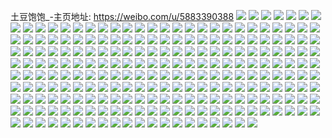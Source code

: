 土豆饱饱_-主页地址: https://weibo.com/u/5883390388 
![](https://wx4.sinaimg.cn/mw2000/006qa6Bmgy1h9lvn165wvj32c0340kjn.jpg) 
![](https://wx4.sinaimg.cn/mw2000/006qa6Bmgy1h9lvn501d3j324x2utkjm.jpg) 
![](https://wx4.sinaimg.cn/mw2000/006qa6Bmgy1h9lvndtz98j31u72ogu10.jpg) 
![](https://wx4.sinaimg.cn/mw2000/006qa6Bmgy1h9lvnpups5j32c032u7wk.jpg) 
![](https://wx4.sinaimg.cn/mw2000/006qa6Bmgy1h9lvnryz6vj32c0340e83.jpg) 
![](https://wx4.sinaimg.cn/mw2000/006qa6Bmgy1h9lvnvdbstj32c0340hdu.jpg) 
![](https://wx4.sinaimg.cn/mw2000/006qa6Bmgy1h9lvo4h1suj323u35s4qq.jpg) 
![](https://wx4.sinaimg.cn/mw2000/006qa6Bmgy1h9lvodw47mj32c0340qv8.jpg) 
![](https://wx4.sinaimg.cn/mw2000/006qa6Bmgy1h9lvmssp5fj32c0340kjm.jpg) 
![](https://wx4.sinaimg.cn/mw2000/006qa6Bmly1h9f9nzzp7ej30u013zgy3.jpg) 
![](https://wx4.sinaimg.cn/mw2000/006qa6Bmly1h9f9ni6ce4j30u014jgvh.jpg) 
![](https://wx4.sinaimg.cn/mw2000/006qa6Bmly1h9f9nf278xj30u0140144.jpg) 
![](https://wx4.sinaimg.cn/mw2000/006qa6Bmly1h9f9nheq8gj30u014sgys.jpg) 
![](https://wx4.sinaimg.cn/mw2000/006qa6Bmly1h79hah4xr4j30u014012u.jpg) 
![](https://wx4.sinaimg.cn/mw2000/006qa6Bmly1h79hag9stej30u0140798.jpg) 
![](https://wx4.sinaimg.cn/mw2000/006qa6Bmly1h79hagixnvj30u0140wpe.jpg) 
![](https://wx4.sinaimg.cn/mw2000/006qa6Bmly1h79hafop6fj30u0141gwg.jpg) 
![](https://wx4.sinaimg.cn/mw2000/006qa6Bmly1h79hbhrn22j30od0wh429.jpg) 
![](https://wx4.sinaimg.cn/mw2000/006qa6Bmly1h79hahg4u1j30u01400ws.jpg) 
![](https://wx4.sinaimg.cn/mw2000/006qa6Bmly1h759by6kjoj30tu13ujxp.jpg) 
![](https://wx4.sinaimg.cn/mw2000/006qa6Bmly1h759bxu50rj30u014044c.jpg) 
![](https://wx4.sinaimg.cn/mw2000/006qa6Bmly1h759h6nibjj30u014078i.jpg) 
![](https://wx4.sinaimg.cn/mw2000/006qa6Bmly1h759bynnjyj30u01sxwgv.jpg) 
![](https://wx4.sinaimg.cn/mw2000/006qa6Bmly1h759byz3zlj30ty13yth9.jpg) 
![](https://wx4.sinaimg.cn/mw2000/006qa6Bmly1h759bzboqdj313u0tuk08.jpg) 
![](https://wx4.sinaimg.cn/mw2000/006qa6Bmly1h6zdiuykikj30qw0hdn1b.jpg) 
![](https://wx4.sinaimg.cn/mw2000/006qa6Bmly1h6zde91f0dj30u0140k0c.jpg) 
![](https://wx4.sinaimg.cn/mw2000/006qa6Bmly1h6zde8h3woj30u0140gvm.jpg) 
![](https://wx4.sinaimg.cn/mw2000/006qa6Bmly1h6rds8xpxpj31400u0ae5.jpg) 
![](https://wx4.sinaimg.cn/mw2000/006qa6Bmly1h5okpi5p95j30u0140445.jpg) 
![](https://wx4.sinaimg.cn/mw2000/006qa6Bmly1h53uwuvkx4j30u0140qak.jpg) 
![](https://wx4.sinaimg.cn/mw2000/006qa6Bmly1h53uwufbv0j30u0140th1.jpg) 
![](https://wx4.sinaimg.cn/mw2000/006qa6Bmly1h53uwxys76j30u0140ahx.jpg) 
![](https://wx4.sinaimg.cn/mw2000/006qa6Bmly1h53uwxh714j30u0144jxb.jpg) 
![](https://wx4.sinaimg.cn/mw2000/006qa6Bmly1h53uwvgpkoj30u01447ba.jpg) 
![](https://wx4.sinaimg.cn/mw2000/006qa6Bmly1h53uwx0c9ej30u0140wlf.jpg) 
![](https://wx4.sinaimg.cn/mw2000/006qa6Bmly1h53uwzeb2hj30u0170tea.jpg) 
![](https://wx4.sinaimg.cn/mw2000/006qa6Bmly1h53uwyupufj30u0140tf7.jpg) 
![](https://wx4.sinaimg.cn/mw2000/006qa6Bmly1h53uwwgec3j30u012vdo2.jpg) 
![](https://wx4.sinaimg.cn/mw2000/006qa6Bmly1h4zrn3j5w8j30u013ywmg.jpg) 
![](https://wx4.sinaimg.cn/mw2000/006qa6Bmly1h4zrn34typj30u015v0zj.jpg) 
![](https://wx4.sinaimg.cn/mw2000/006qa6Bmly1h4zrn2sqtqj30u0140wlp.jpg) 
![](https://wx4.sinaimg.cn/mw2000/006qa6Bmly1h4zrn413ndj30u015ewm0.jpg) 
![](https://wx4.sinaimg.cn/mw2000/006qa6Bmly1h3yitx1npvj31wy2tmqv5.jpg) 
![](https://wx4.sinaimg.cn/mw2000/006qa6Bmly1h3yittrp9cj33402c0b29.jpg) 
![](https://wx4.sinaimg.cn/mw2000/006qa6Bmly1h40nbda4kmj32c03404qr.jpg) 
![](https://wx4.sinaimg.cn/mw2000/006qa6Bmly1h3yituvtblj321x2qlhdt.jpg) 
![](https://wx4.sinaimg.cn/mw2000/006qa6Bmly1h40n4g6wd4j32c03401ky.jpg) 
![](https://wx4.sinaimg.cn/mw2000/006qa6Bmly1h40nbhrxkaj31b11s6atb.jpg) 
![](https://wx4.sinaimg.cn/mw2000/006qa6Bmly1h40n66h52wj30u01sx7cz.jpg) 
![](https://wx4.sinaimg.cn/mw2000/006qa6Bmly1h3yizblew0j30mi0u0n7f.jpg) 
![](https://wx4.sinaimg.cn/mw2000/006qa6Bmly1h3yiyirjasj30u013eqkt.jpg) 
![](https://wx4.sinaimg.cn/mw2000/006qa6Bmly1h40nblbo4qj32802wuqv6.jpg) 
![](https://wx4.sinaimg.cn/mw2000/006qa6Bmly1h40n67rejej313u0tuqh1.jpg) 
![](https://wx4.sinaimg.cn/mw2000/006qa6Bmly1h3wg04f0kdj32c03404qq.jpg) 
![](https://wx4.sinaimg.cn/mw2000/006qa6Bmly1h3wg1wrbqxj30mi0u011v.jpg) 
![](https://wx4.sinaimg.cn/mw2000/006qa6Bmly1h3wg2k3g6zj30mi0u0wp6.jpg) 
![](https://wx4.sinaimg.cn/mw2000/006qa6Bmly1h3wga1hg3kj30mi0u07az.jpg) 
![](https://wx4.sinaimg.cn/mw2000/006qa6Bmgy1h3vdpdmyh3j31431guk6r.jpg) 
![](https://wx4.sinaimg.cn/mw2000/006qa6Bmgy1h3vdr2eib3j32c033bu10.jpg) 
![](https://wx4.sinaimg.cn/mw2000/006qa6Bmgy1h3vdqg5d0fj32c0340qv8.jpg) 
![](https://wx4.sinaimg.cn/mw2000/006qa6Bmgy1h3vdt1njeoj31pc0yiwvu.jpg) 
![](https://wx4.sinaimg.cn/mw2000/006qa6Bmgy1h3vdqj2d2nj31ie20i7wh.jpg) 
![](https://wx4.sinaimg.cn/mw2000/006qa6Bmgy1h3t2d4l54sj32c03404qr.jpg) 
![](https://wx4.sinaimg.cn/mw2000/006qa6Bmgy1h3t2d749x2j32c0340e83.jpg) 
![](https://wx4.sinaimg.cn/mw2000/006qa6Bmgy1h3t2d8xcccj32c03407wi.jpg) 
![](https://wx4.sinaimg.cn/mw2000/006qa6Bmgy1h3t2daj9ynj32c0340x6q.jpg) 
![](https://wx4.sinaimg.cn/mw2000/006qa6Bmgy1h3t2d11q93j32c03401ky.jpg) 
![](https://wx4.sinaimg.cn/mw2000/006qa6Bmgy1h3t2dlkrpkj32c0340hdu.jpg) 
![](https://wx4.sinaimg.cn/mw2000/006qa6Bmgy1h3o70ke50oj323q2tvhdv.jpg) 
![](https://wx4.sinaimg.cn/mw2000/006qa6Bmgy1h3o70n0bn7j31td2f57wi.jpg) 
![](https://wx4.sinaimg.cn/mw2000/006qa6Bmgy1h3o711xld5j32c0340hdu.jpg) 
![](https://wx4.sinaimg.cn/mw2000/006qa6Bmgy1h3o70r5qkxj31kc2ajqv6.jpg) 
![](https://wx4.sinaimg.cn/mw2000/006qa6Bmgy1h3o70gcuw2j317z1mlhdt.jpg) 
![](https://wx4.sinaimg.cn/mw2000/006qa6Bmgy1h3o70lpnfwj30rt11xe4f.jpg) 
![](https://wx4.sinaimg.cn/mw2000/006qa6Bmly1h3gbng9aykj32c0340hdt.jpg) 
![](https://wx4.sinaimg.cn/mw2000/006qa6Bmly1h37uym0a10j31xr2kz4qq.jpg) 
![](https://wx4.sinaimg.cn/mw2000/006qa6Bmly1h37v08jx8jj30m70tmwn2.jpg) 
![](https://wx4.sinaimg.cn/mw2000/006qa6Bmly1h37uyjs954j30u0140h00.jpg) 
![](https://wx4.sinaimg.cn/mw2000/006qa6Bmly1h37uyil8uzj314a1hktsg.jpg) 
![](https://wx4.sinaimg.cn/mw2000/006qa6Bmly1h35z8l5eykj30s711l7i2.jpg) 
![](https://wx4.sinaimg.cn/mw2000/006qa6Bmly1h35z8k0wbnj30mg0tywmx.jpg) 
![](https://wx4.sinaimg.cn/mw2000/006qa6Bmly1h35z8ieuvpj30re10jami.jpg) 
![](https://wx4.sinaimg.cn/mw2000/006qa6Bmly1h35z8jbzh3j30o90wcajd.jpg) 
![](https://wx4.sinaimg.cn/mw2000/006qa6Bmly1h2uwitz28ij32c0340x6r.jpg) 
![](https://wx4.sinaimg.cn/mw2000/006qa6Bmly1h2uwhpklitj32bn340x6r.jpg) 
![](https://wx4.sinaimg.cn/mw2000/006qa6Bmly1h2uwkjfthxj32c03407wk.jpg) 
![](https://wx4.sinaimg.cn/mw2000/006qa6Bmly1h2t6f1ej7rj30u00u0jy3.jpg) 
![](https://wx4.sinaimg.cn/mw2000/006qa6Bmly1h2t6f1ndp9j30u00u00zo.jpg) 
![](https://wx4.sinaimg.cn/mw2000/006qa6Bmly1h2qv1rqoadj30u013k44d.jpg) 
![](https://wx4.sinaimg.cn/mw2000/006qa6Bmly1h2qv1retjnj30u014aagn.jpg) 
![](https://wx4.sinaimg.cn/mw2000/006qa6Bmly1h2qv1s4edsj30u0140n2y.jpg) 
![](https://wx4.sinaimg.cn/mw2000/006qa6Bmly1h2qqfjje9gj30u0140q72.jpg) 
![](https://wx4.sinaimg.cn/mw2000/006qa6Bmly1h2qqfhws3jj30u016htfa.jpg) 
![](https://wx4.sinaimg.cn/mw2000/006qa6Bmly1h2qqfj25hqj30u01407bt.jpg) 
![](https://wx4.sinaimg.cn/mw2000/006qa6Bmly1h2qqficvvyj30u0140jvs.jpg) 
![](https://wx4.sinaimg.cn/mw2000/006qa6Bmly1h2qqffvicuj30u0140wl9.jpg) 
![](https://wx4.sinaimg.cn/mw2000/006qa6Bmly1h2qqflc6avj30u0140gqm.jpg) 
![](https://wx4.sinaimg.cn/mw2000/006qa6Bmly1h2qqff87s7j30u0140gsd.jpg) 
![](https://wx4.sinaimg.cn/mw2000/006qa6Bmly1h2qqfh2juqj30u015gn41.jpg) 
![](https://wx4.sinaimg.cn/mw2000/006qa6Bmly1h2qqfkrhsij30u0140teq.jpg) 
![](https://wx4.sinaimg.cn/mw2000/006qa6Bmly1h2qqfk2dhzj30u0140qaq.jpg) 
![](https://wx4.sinaimg.cn/mw2000/006qa6Bmly1h23b3t0vu3j30u0140jyo.jpg) 
![](https://wx4.sinaimg.cn/mw2000/006qa6Bmly1h23b3txmpbj30u0140q9y.jpg) 
![](https://wx4.sinaimg.cn/mw2000/006qa6Bmly1h23b3sfqgsj30u0182dom.jpg) 
![](https://wx4.sinaimg.cn/mw2000/006qa6Bmly1h23b3tfkjzj30u0141wjv.jpg) 
![](https://wx4.sinaimg.cn/mw2000/006qa6Bmly1h1z2faj7zzj30u011cwo6.jpg) 
![](https://wx4.sinaimg.cn/mw2000/006qa6Bmly1h1z2fb8d6ej30u0140k2p.jpg) 
![](https://wx4.sinaimg.cn/mw2000/006qa6Bmly1h03sr1z7g9j31o0280npe.jpg) 
![](https://wx4.sinaimg.cn/mw2000/006qa6Bmly1gxnazj9ssnj30u0140wni.jpg) 
![](https://wx4.sinaimg.cn/mw2000/006qa6Bmly1gxnazjmfytj30u0140gsa.jpg) 
![](https://wx4.sinaimg.cn/mw2000/006qa6Bmly1gxnazjwjd7j30u00yy0xw.jpg) 
![](https://wx4.sinaimg.cn/mw2000/006qa6Bmly1gx52oergepj31fs20vhdt.jpg) 
![](https://wx4.sinaimg.cn/mw2000/006qa6Bmly1gx52ocyznnj31c71si4qp.jpg) 
![](https://wx4.sinaimg.cn/mw2000/006qa6Bmly1gvs4y8gt01j30u00u0wj2.jpg) 
![](https://wx4.sinaimg.cn/mw2000/006qa6Bmly1gvaojkd49xj30mi0u0jvk.jpg) 
![](https://wx4.sinaimg.cn/mw2000/006qa6Bmly1gvaojktthoj60u00u07cf02.jpg) 
![](https://wx4.sinaimg.cn/mw2000/006qa6Bmly1gvaojlosgxj60mi0u0tcs02.jpg) 
![](https://wx4.sinaimg.cn/mw2000/006qa6Bmly1gvaojm3w7dj60u00u046502.jpg) 
![](https://wx4.sinaimg.cn/mw2000/006qa6Bmly1gvaojjw1vfj60u00u010o02.jpg) 
![](https://wx4.sinaimg.cn/mw2000/006qa6Bmly1gvaojjcba1j60mi0u00x402.jpg) 
![](https://wx4.sinaimg.cn/mw2000/006qa6Bmly1gvaojhwowkj60mi0u0q6s02.jpg) 
![](https://wx4.sinaimg.cn/mw2000/006qa6Bmly1gvaojicohgj60u00u0jye02.jpg) 
![](https://wx4.sinaimg.cn/mw2000/006qa6Bmly1gvaojflgv1j60u01hc10502.jpg) 
![](https://wx4.sinaimg.cn/mw2000/006qa6Bmly1gvaojldqlwj60mi0u0n1o02.jpg) 
![](https://wx4.sinaimg.cn/mw2000/006qa6Bmly1gvaopzy8fij60u016k47s02.jpg) 
![](https://wx4.sinaimg.cn/mw2000/006qa6Bmly1gvaojg2t0nj60u00u0dlq02.jpg) 
![](https://wx4.sinaimg.cn/mw2000/006qa6Bmly1gvaojgkp4bj60u0140gsu02.jpg) 
![](https://wx4.sinaimg.cn/mw2000/006qa6Bmly1gvaojh74t0j30u00u00ye.jpg) 
![](https://wx4.sinaimg.cn/mw2000/006qa6Bmly1gvaojhmr7yj30u00u047h.jpg) 
![](https://wx4.sinaimg.cn/mw2000/006qa6Bmly1gv3mfnt97uj30t80fqn0v.jpg) 
![](https://wx4.sinaimg.cn/mw2000/006qa6Bmly1gv3mhciv19j60su0gjjua02.jpg) 
![](https://wx4.sinaimg.cn/mw2000/006qa6Bmly1gv0ublu7s8j60u0140dqg02.jpg) 
![](https://wx4.sinaimg.cn/mw2000/006qa6Bmly1gv0ubld67mj60u015ggw902.jpg) 
![](https://wx4.sinaimg.cn/mw2000/006qa6Bmly1guwr2v2pumj60u01syjxx02.jpg) 
![](https://wx4.sinaimg.cn/mw2000/006qa6Bmly1gugl2nmcznj61hc0u0ai802.jpg) 
![](https://wx4.sinaimg.cn/mw2000/006qa6Bmly1gspv55jvrhj32c031mkjn.jpg) 
![](https://wx4.sinaimg.cn/mw2000/006qa6Bmly1gspw6zsp2bj32c03401kx.jpg) 
![](https://wx4.sinaimg.cn/mw2000/006qa6Bmly1gspv50szzhj32c02c0npd.jpg) 
![](https://wx4.sinaimg.cn/mw2000/006qa6Bmly1gspv58kmk4j319e1ide81.jpg) 
![](https://wx4.sinaimg.cn/mw2000/006qa6Bmly1gspv5i3l3lj32c033z7wj.jpg) 
![](https://wx4.sinaimg.cn/mw2000/006qa6Bmly1gspv5b4ldcj31o024mqv6.jpg) 
![](https://wx4.sinaimg.cn/mw2000/006qa6Bmly1gspv1c9lwxj32c0340kjl.jpg) 
![](https://wx4.sinaimg.cn/mw2000/006qa6Bmly1gspv5jokq4j31o0280qv6.jpg) 
![](https://wx4.sinaimg.cn/mw2000/006qa6Bmly1gspv5cm929j32c03401ky.jpg) 
![](https://wx4.sinaimg.cn/mw2000/006qa6Bmly1gspv9s0a59j32c0340kjl.jpg) 
![](https://wx4.sinaimg.cn/mw2000/006qa6Bmly1gspw6ydjtrj31o021g1ky.jpg) 
![](https://wx4.sinaimg.cn/mw2000/006qa6Bmly1grid8av6wqj31lh24n1ky.jpg) 
![](https://wx4.sinaimg.cn/mw2000/006qa6Bmly1grid7t69nnj32c03401kz.jpg) 
![](https://wx4.sinaimg.cn/mw2000/006qa6Bmly1grid8ruorjj31aw1z1x6r.jpg) 
![](https://wx4.sinaimg.cn/mw2000/006qa6Bmly1grida6t4toj32at3411kz.jpg) 
![](https://wx4.sinaimg.cn/mw2000/006qa6Bmly1grid861by7j31o0281e85.jpg) 
![](https://wx4.sinaimg.cn/mw2000/006qa6Bmly1grid8ynv7tj31o0281u10.jpg) 
![](https://wx4.sinaimg.cn/mw2000/006qa6Bmly1gqmxvxurapj32c02c0kjn.jpg) 
![](https://wx4.sinaimg.cn/mw2000/006qa6Bmly1gqkr511stwj30yi22oqv6.jpg) 
![](https://wx4.sinaimg.cn/mw2000/006qa6Bmly1gq8zcnla55j31fq1s2b2a.jpg) 
![](https://wx4.sinaimg.cn/mw2000/006qa6Bmly1gq8zcoxvmpj30x516its1.jpg) 
![](https://wx4.sinaimg.cn/mw2000/006qa6Bmly1gq8zd18pqfj32bh3404qt.jpg) 
![](https://wx4.sinaimg.cn/mw2000/006qa6Bmly1gq8zdhg8q8j32aq340b2e.jpg) 
![](https://wx4.sinaimg.cn/mw2000/006qa6Bmly1gq8zdqkkp4j325b2v3hdv.jpg) 
![](https://wx4.sinaimg.cn/mw2000/006qa6Bmly1gq8zci7gezj32c02c0hdv.jpg) 
![](https://wx4.sinaimg.cn/mw2000/006qa6Bmly1gq4jt9w6prj31o0280x6p.jpg) 
![](https://wx4.sinaimg.cn/mw2000/006qa6Bmly1gq4jt834mxj31o0280u0x.jpg) 
![](https://wx4.sinaimg.cn/mw2000/006qa6Bmly1gpyk4me8ysj30qa0mg49s.jpg) 
![](https://wx4.sinaimg.cn/mw2000/006qa6Bmly1gptn6vgw0lj30yi179qdy.jpg) 
![](https://wx4.sinaimg.cn/mw2000/006qa6Bmly1gpbn8exkbfj30u00u0e5l.jpg) 
![](https://wx4.sinaimg.cn/mw2000/006qa6Bmly1gpbn8eji0jj30nq166wit.jpg) 
![](https://wx4.sinaimg.cn/mw2000/006qa6Bmly1gpbn8fg5nfj313u0tuhdm.jpg) 
![](https://wx4.sinaimg.cn/mw2000/006qa6Bmly1gpbn8ft04aj313u0tukjl.jpg) 
![](https://wx4.sinaimg.cn/mw2000/006qa6Bmly1gpbn8g7ze3j31400u0hdt.jpg) 
![](https://wx4.sinaimg.cn/mw2000/006qa6Bmly1gpbn8griznj312g0ty7wh.jpg) 
![](https://wx4.sinaimg.cn/mw2000/006qa6Bmly1gpbn8hbqkjj30u00u01kx.jpg) 
![](https://wx4.sinaimg.cn/mw2000/006qa6Bmly1gpbn8hn3toj31400u07wh.jpg) 
![](https://wx4.sinaimg.cn/mw2000/006qa6Bmly1gpbn8i61n1j313u0tu7wh.jpg) 
![](https://wx4.sinaimg.cn/mw2000/006qa6Bmly1gpagcpqr0mj31o02807wi.jpg) 
![](https://wx4.sinaimg.cn/mw2000/006qa6Bmly1gp74fpep44j31o0280npe.jpg) 
![](https://wx4.sinaimg.cn/mw2000/006qa6Bmly1gol21ablcrj310s1apqaf.jpg) 
![](https://wx4.sinaimg.cn/mw2000/006qa6Bmly1godiv4g005j32c02c0qv5.jpg) 
![](https://wx4.sinaimg.cn/mw2000/006qa6Bmly1godiv8stt5j32c02c0x6p.jpg) 
![](https://wx4.sinaimg.cn/mw2000/006qa6Bmly1godiv04srwj32c02c0npe.jpg) 
![](https://wx4.sinaimg.cn/mw2000/006qa6Bmly1godiubwk8vj31xu1xuhdt.jpg) 
![](https://wx4.sinaimg.cn/mw2000/006qa6Bmly1godiugs24uj31o02814qq.jpg) 
![](https://wx4.sinaimg.cn/mw2000/006qa6Bmly1godj7we9dtj32c02c04qr.jpg) 
![](https://wx4.sinaimg.cn/mw2000/006qa6Bmly1godj5if6k7j32c02c01ky.jpg) 
![](https://wx4.sinaimg.cn/mw2000/006qa6Bmly1godizw7i5tj32c02c0hdu.jpg) 
![](https://wx4.sinaimg.cn/mw2000/006qa6Bmly1godj5lvy50j31o0280kjl.jpg) 
![](https://wx4.sinaimg.cn/mw2000/006qa6Bmly1gocpcats19j31o021j4qq.jpg) 
![](https://wx4.sinaimg.cn/mw2000/006qa6Bmly1gmwjwl8j84j30yh1fpanw.jpg) 
![](https://wx4.sinaimg.cn/mw2000/006qa6Bmly1gmwjwlv8wrj30yi1pbtr0.jpg) 
![](https://wx4.sinaimg.cn/mw2000/006qa6Bmly1gmwjwmzv3jj325x1mg7wh.jpg) 
![](https://wx4.sinaimg.cn/mw2000/006qa6Bmly1glyolh8mftj32c02c0e82.jpg) 
![](https://wx4.sinaimg.cn/mw2000/006qa6Bmly1glyolj1tu0j32c02c04qr.jpg) 
![](https://wx4.sinaimg.cn/mw2000/006qa6Bmly1glyolktm5mj32c02c0b2a.jpg) 
![](https://wx4.sinaimg.cn/mw2000/006qa6Bmly1glyoljr2nmj316l1aiqij.jpg) 
![](https://wx4.sinaimg.cn/mw2000/006qa6Bmly1glyon8wskpj30mi0u04qp.jpg) 
![](https://wx4.sinaimg.cn/mw2000/006qa6Bmly1glyop02li4j32c02c0hdw.jpg) 
![](https://wx4.sinaimg.cn/mw2000/006qa6Bmgy1glux93xu7tj30u013gn5x.jpg) 
![](https://wx4.sinaimg.cn/mw2000/006qa6Bmgy1gltqguwp29j30u01sxagz.jpg) 
![](https://wx4.sinaimg.cn/mw2000/006qa6Bmgy1gktrwdtwljj31o0280e81.jpg) 
![](https://wx4.sinaimg.cn/mw2000/006qa6Bmgy1gjmvnd9eugj32c02c0x6p.jpg) 
![](https://wx4.sinaimg.cn/mw2000/006qa6Bmly1gjeq9jta7mj33402c0kjn.jpg) 
![](https://wx4.sinaimg.cn/mw2000/006qa6Bmly1gjeq98eupej32bo340hdv.jpg) 
![](https://wx4.sinaimg.cn/mw2000/006qa6Bmly1gjeq9vbpbxj32c03407wj.jpg) 
![](https://wx4.sinaimg.cn/mw2000/006qa6Bmly1gjeq9zfykkj32c03407wj.jpg) 
![](https://wx4.sinaimg.cn/mw2000/006qa6Bmly1gjeqa5fx7zj32c02c0npe.jpg) 
![](https://wx4.sinaimg.cn/mw2000/006qa6Bmly1gjeqa63lwfj30g80e1jra.jpg) 
![](https://wx4.sinaimg.cn/mw2000/006qa6Bmgy1giutiy0fp0j31o01o0x6p.jpg) 
![](https://wx4.sinaimg.cn/mw2000/006qa6Bmly1gig0jarky4j31o0280kjl.jpg) 
![](https://wx4.sinaimg.cn/mw2000/006qa6Bmly1gi6zh5u5u1j30nu0e475e.jpg) 
![](https://wx4.sinaimg.cn/mw2000/006qa6Bmly1gi49uwz5z0j313f0u0aq5.jpg) 
![](https://wx4.sinaimg.cn/mw2000/006qa6Bmly1gi49ux9dgpj30xu0u07dn.jpg) 
![](https://wx4.sinaimg.cn/mw2000/006qa6Bmly1gi49uwizc3j30u0146h2f.jpg) 
![](https://wx4.sinaimg.cn/mw2000/006qa6Bmly1gi49uycnv0j30u00vsk26.jpg) 
![](https://wx4.sinaimg.cn/mw2000/006qa6Bmly1gi49uxlorvj31400u0nc5.jpg) 
![](https://wx4.sinaimg.cn/mw2000/006qa6Bmly1gi49uxx71rj30s70zcwn2.jpg) 
![](https://wx4.sinaimg.cn/mw2000/006qa6Bmly1ght0t6ls1fj30q10980vt.jpg) 
![](https://wx4.sinaimg.cn/mw2000/006qa6Bmly1ghqg2xju7tj31o02807wi.jpg) 
![](https://wx4.sinaimg.cn/mw2000/006qa6Bmly1ghqg2vpzgvj31a00yineg.jpg) 
![](https://wx4.sinaimg.cn/mw2000/006qa6Bmly1gh4n9k6394j30se0ja0x2.jpg) 
![](https://wx4.sinaimg.cn/mw2000/006qa6Bmly1gh4n9ktr49j30u00u0tfu.jpg) 
![](https://wx4.sinaimg.cn/mw2000/006qa6Bmly1gh4n9lbtd2j30u00u0q8k.jpg) 
![](https://wx4.sinaimg.cn/mw2000/006qa6Bmly1gf9o0c8m57j30u0140n2y.jpg) 
![](https://wx4.sinaimg.cn/mw2000/006qa6Bmly1gf9o0sndgsj30u014043z.jpg) 
![](https://wx4.sinaimg.cn/mw2000/006qa6Bmly1gf2iu0mme6j30vw0u0aiw.jpg) 
![](https://wx4.sinaimg.cn/mw2000/006qa6Bmly1gd6906966aj32f11jr1ky.jpg) 
![](https://wx4.sinaimg.cn/mw2000/006qa6Bmly1gd6903o94nj33402c0hdx.jpg) 
![](https://wx4.sinaimg.cn/mw2000/006qa6Bmly1gd69054wq8j32c02c0hdv.jpg) 
